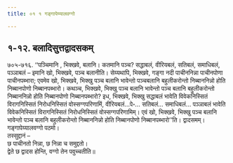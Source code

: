 ```yaml
---
title: ०१ १ गङ्गापेय्यालवग्गो

---
```



## १-१२. बलादिसुत्तद्वादसकम्

७०५-७१६. ‘‘पञ्चिमानि , भिक्खवे, बलानि। कतमानि पञ्च? सद्धाबलं, वीरियबलं, सतिबलं, समाधिबलं, पञ्ञाबलं – इमानि खो, भिक्खवे, पञ्च बलानीति। सेय्यथापि, भिक्खवे, गङ्गा नदी पाचीननिन्ना पाचीनपोणा पाचीनपब्भारा; एवमेव खो, भिक्खवे, भिक्खु पञ्च बलानि भावेन्तो पञ्चबलानि बहुलीकरोन्तो निब्बाननिन्नो होति निब्बानपोणो निब्बानपब्भारो। कथञ्च, भिक्खवे, भिक्खु पञ्च बलानि भावेन्तो पञ्च बलानि बहुलीकरोन्तो निब्बाननिन्नो होति निब्बानपोणो निब्बानपब्भारो? इध, भिक्खवे, भिक्खु सद्धाबलं भावेति विवेकनिस्सितं विरागनिस्सितं निरोधनिस्सितं वोस्सग्गपरिणामिं, वीरियबलं…पे॰… सतिबलं… समाधिबलं… पञ्ञाबलं भावेति विवेकनिस्सितं विरागनिस्सितं निरोधनिस्सितं वोस्सग्गपरिणामिम्। एवं खो, भिक्खवे, भिक्खु पञ्च बलानि भावेन्तो पञ्च बलानि बहुलीकरोन्तो निब्बाननिन्नो होति निब्बानपोणो निब्बानपब्भारो’’ति। द्वादसमम्।  
गङ्गापेय्यालवग्गो पठमो।  
तस्सुद्दानं –  
छ पाचीनतो निन्ना, छ निन्ना च समुद्दतो।  
द्वेते छ द्वादस होन्ति, वग्गो तेन पवुच्चतीति॥  